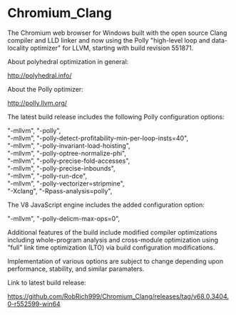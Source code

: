 # Chromium_Clang

The Chromium web browser for Windows built with the open source Clang compiler and LLD linker and now using the Polly "high-level loop and data-locality optimizer" for LLVM, starting with build revision 551871.

About polyhedral optimization in general:

http://polyhedral.info/

About the Polly optimizer:

http://polly.llvm.org/

The latest build release includes the following Polly configuration options:

"-mllvm", "-polly",  
"-mllvm", "-polly-detect-profitability-min-per-loop-insts=40",  
"-mllvm", "-polly-invariant-load-hoisting",  
"-mllvm", "-polly-optree-normalize-phi",  
"-mllvm", "-polly-precise-fold-accesses",  
"-mllvm", "-polly-precise-inbounds",  
"-mllvm", "-polly-run-dce",  
"-mllvm", "-polly-vectorizer=stripmine",  
"-Xclang", "-Rpass-analysis=polly",  

The V8 JavaScript engine includes the added configuration option:

"-mllvm", "-polly-delicm-max-ops=0",

Additional features of the build include modified compiler optimizations including whole-program analysis and cross-module optimization using "full" link time optimization (LTO) via build configuration modifications.

Implementation of various options are subject to change depending upon performance, stability, and similar paramaters.

Link to latest build release:

https://github.com/RobRich999/Chromium_Clang/releases/tag/v68.0.3404.0-r552599-win64
